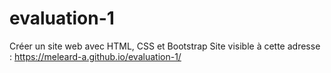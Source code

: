 # evaluation-1
Créer un site web avec HTML, CSS et Bootstrap
Site visible à cette adresse : https://meleard-a.github.io/evaluation-1/
